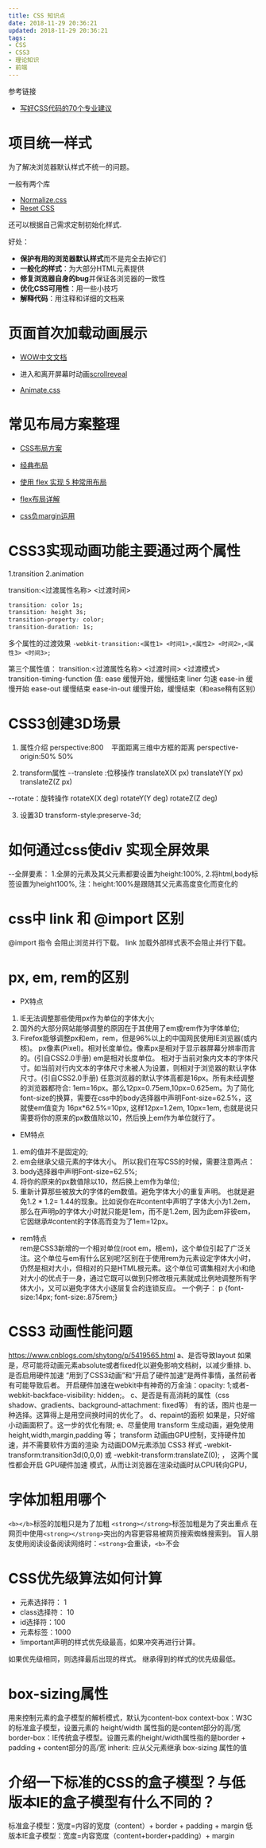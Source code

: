 ```yaml
---
title: CSS 知识点
date: 2018-11-29 20:36:21
updated: 2018-11-29 20:36:21
tags:
- CSS
- CSS3
- 理论知识
- 前端
---
```


参考链接
- [写好CSS代码的70个专业建议](http://caibaojian.com/70-expert-ideas-for-better-css-coding.html)

# 项目统一样式

为了解决浏览器默认样式不统一的问题。

一般有两个库
- [Normalize.css](http://necolas.github.io/normalize.css/)
- [Reset CSS](https://meyerweb.com/eric/tools/css/reset/)

还可以根据自己需求定制初始化样式.

好处：
- **保护有用的浏览器默认样式**而不是完全去掉它们
- **一般化的样式**：为大部分HTML元素提供
- **修复浏览器自身的bug**并保证各浏览器的一致性
- **优化CSS可用性**：用一些小技巧
- **解释代码**：用注释和详细的文档来

<!--more-->

# 页面首次加载动画展示
- [WOW中文文档](https://github.com/matthieua/WOW)

- 进入和离开屏幕时动画[scrollreveal]( https://github.com/jlmakes/scrollreveal.js)

- [Animate.css](https://daneden.github.io/animate.css/)


# 常见布局方案整理

- [CSS布局方案](https://segmentfault.com/a/1190000010989110)
- [经典布局](https://juejin.im/entry/591dc015da2f60005d25e6b0)
- [使用 flex 实现 5 种常用布局](https://segmentfault.com/a/1190000012275086)
- [flex布局详解](http://caibaojian.com/flexbox-guide.html)

- [css负margin运用](http://www.admin10000.com/document/9351.html)


# CSS3实现动画功能主要通过两个属性
1.transition
2.animation

transition:<过渡属性名称> <过渡时间>
```css
transition: color 1s;
transition: height 3s;
transition-property: color; 
transition-duration: 1s;
```
多个属性的过渡效果
`-webkit-transition:<属性1> <时间1>,<属性2> <时间2>,<属性3> <时间3>;`

第三个属性值：
transition:<过渡属性名称> <过渡时间> <过渡模式>   
transition-timing-function
值:  ease   缓慢开始，缓慢结束
    liner        匀速
    ease-in    缓慢开始
    ease-out    缓慢结束
    ease-in-out    缓慢开始，缓慢结束（和ease稍有区别）

# CSS3创建3D场景

1. 属性介绍
perspective:800    平面距离三维中方框的距离
perspective-origin:50% 50%

2. transform属性
--translete :位移操作
translateX(X px)
translateY(Y px)
translateZ(Z px)

--rotate：旋转操作
rotateX(X deg)
rotateY(Y deg)
rotateZ(Z deg)

3. 设置3D
transform-style:preserve-3d;

# 如何通过css使div 实现全屏效果
--全屏要素：
    1.全屏的元素及其父元素都要设置为height:100%,
    2.将html,body标签设置为height100%,
注：height:100%是跟随其父元素高度变化而变化的

# css中 link 和 @import 区别

@import 指令 会阻止浏览并行下载。
link 加载外部样式表不会阻止并行下载。

# px,  em,  rem的区别

- PX特点
1. IE无法调整那些使用px作为单位的字体大小;
2. 国外的大部分网站能够调整的原因在于其使用了em或rem作为字体单位;
3. Firefox能够调整px和em，rem，但是96%以上的中国网民使用IE浏览器(或内核)。
px像素(Pixel)。相对长度单位。像素px是相对于显示器屏幕分辨率而言的。(引自CSS2.0手册)
em是相对长度单位。
相对于当前对象内文本的字体尺寸。如当前对行内文本的字体尺寸未被人为设置，则相对于浏览器的默认字体尺寸。(引自CSS2.0手册)
任意浏览器的默认字体高都是16px。所有未经调整的浏览器都符合: 1em=16px。那么12px=0.75em,10px=0.625em。为了简化font-size的换算，需要在css中的body选择器中声明Font-size=62.5%，这就使em值变为 16px*62.5%=10px, 这样12px=1.2em, 10px=1em, 也就是说只需要将你的原来的px数值除以10，然后换上em作为单位就行了。
- EM特点
1. em的值并不是固定的;
2. em会继承父级元素的字体大小。
所以我们在写CSS的时候，需要注意两点：
1. body选择器中声明Font-size=62.5%;
2. 将你的原来的px数值除以10，然后换上em作为单位;
3. 重新计算那些被放大的字体的em数值。避免字体大小的重复声明。
也就是避免1.2 * 1.2= 1.44的现象。比如说你在#content中声明了字体大小为1.2em，那么在声明p的字体大小时就只能是1em，而不是1.2em, 因为此em非彼em，它因继承#content的字体高而变为了1em=12px。

- rem特点		
rem是CSS3新增的一个相对单位(root em，根em)，这个单位引起了广泛关注。这个单位与em有什么区别呢?区别在于使用rem为元素设定字体大小时，仍然是相对大小，但相对的只是HTML根元素。这个单位可谓集相对大小和绝对大小的优点于一身，通过它既可以做到只修改根元素就成比例地调整所有字体大小，又可以避免字体大小逐层复合的连锁反应。
一个例子：
p {font-size:14px; font-size:.875rem;}

# CSS3 动画性能问题
https://www.cnblogs.com/shytong/p/5419565.html
a、是否导致layout
如果是，尽可能将动画元素absolute或者fixed化以避免影响文档树，以减少重排.
b、是否启用硬件加速
“用到了CSS3动画”和“开启了硬件加速”是两件事情，虽然前者有可能导致后者。
开启硬件加速在webkit中有神奇的万金油：opacity: 1;或者-webkit-backface-visibility: hidden;。
c、是否是有高消耗的属性（css shadow、gradients、background-attachment: fixed等）
有的话，图片也是一种选择。这算得上是用空间换时间的优化了。
d、repaint的面积
如果是，只好缩小动画面积了。这一步的优化有限;
e、尽量使用 transform 生成动画，避免使用 height,width,margin,padding 等；
transform 动画由GPU控制，支持硬件加速，并不需要软件方面的渲染
为动画DOM元素添加 CSS3 样式
 -webkit-transform:transition3d(0,0,0) 或 -webkit-transform:translateZ(0); ，
这两个属性都会开启 GPU硬件加速 模式，从而让浏览器在渲染动画时从CPU转向GPU，

# 字体加粗用哪个

`<b></b>`标签的加粗只是为了加粗
`<strong></strong>`标签加粗是为了突出重点
在网页中使用`<strong></strong>`突出的内容更容易被网页搜索蜘蛛搜索到。
盲人朋友使用阅读设备阅读网络时：`<strong>`会重读，`<b>`不会

# CSS优先级算法如何计算

- 元素选择符： 1
- class选择符： 10
- id选择符：100
- 元素标签：1000
- !important声明的样式优先级最高，如果冲突再进行计算。

如果优先级相同，则选择最后出现的样式。
继承得到的样式的优先级最低。

# box-sizing属性
用来控制元素的盒子模型的解析模式，默认为content-box
context-box：W3C的标准盒子模型，设置元素的 height/width 属性指的是content部分的高/宽
border-box：IE传统盒子模型。设置元素的height/width属性指的是border + padding + content部分的高/宽
inherit:   应从父元素继承 box-sizing 属性的值

# 介绍一下标准的CSS的盒子模型？与低版本IE的盒子模型有什么不同的？
标准盒子模型：宽度=内容的宽度（content）+ border + padding + margin
低版本IE盒子模型：宽度=内容宽度（content+border+padding）+ margin


